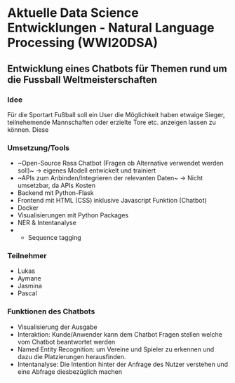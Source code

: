 # Aktuelle Data Science Entwicklungen - Natural Language Processing (WWI20DSA)
## Entwicklung eines Chatbots für Themen rund um die Fussball Weltmeisterschaften

### Idee
Für die Sportart Fußball soll ein User die Möglichkeit haben etwaige Sieger, teilnehemende Mannschaften oder erzielte Tore etc. anzeigen lassen zu können. Diese 


### Umsetzung/Tools
- ~Open-Source Rasa Chatbot (Fragen ob Alternative verwendet werden soll)~ -> eigenes Modell entwickelt und trainiert
- ~APIs zum Anbinden/Integrieren der relevanten Daten~ -> Nicht umsetzbar, da APIs Kosten
- Backend mit Python-Flask
- Frontend mit HTML (CSS) inklusive Javascript Funktion (Chatbot)
- Docker
- Visualisierungen mit Python Packages
- NER & Intentanalyse
- - Sequence tagging


### Teilnehmer
- Lukas
- Aymane 
- Jasmina 
- Pascal 


### Funktionen des Chatbots
- Visualisierung der Ausgabe
- Interaktion: Kunde/Anwender kann dem Chatbot Fragen stellen welche vom Chatbot beantwortet werden
- Named Entity Recognition: um Vereine und Spieler zu erkennen und dazu die Platzierungen herausfinden.
- Intentanalyse: Die Intention hinter der Anfrage des Nutzer verstehen und eine Abfrage diesbezüglich machen

